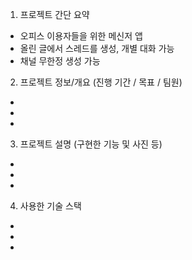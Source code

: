 1. 프로젝트 간단 요약

- 오피스 이용자들을 위한 메신저 앱
- 올린 글에서 스레드를 생성, 개별 대화 가능
- 채널 무한정 생성 가능

2. 프로젝트 정보/개요 (진행 기간 / 목표 / 팀원)

-
-
-

3. 프로젝트 설명 (구현한 기능 및 사진 등)

-
-
-

4. 사용한 기술 스택

-
-
-
